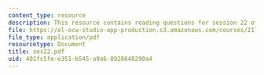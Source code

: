 ```yaml
---
content_type: resource
description: This resource contains reading questions for session 22 of the course.
file: https://ol-ocw-studio-app-production.s3.amazonaws.com/courses/21l-423j-introduction-to-anglo-american-folk-music-fall-2005/401fc5fee351b545a9a68928648290a4_ses22.pdf
file_type: application/pdf
resourcetype: Document
title: ses22.pdf
uid: 401fc5fe-e351-b545-a9a6-8928648290a4
---
```

